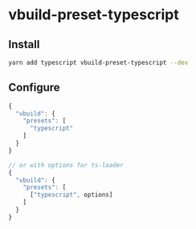 # vbuild-preset-typescript

## Install

```bash
yarn add typescript vbuild-preset-typescript --dev
```

## Configure

```js
{
  "vbuild": {
    "presets": [
      "typescript"
    ]
  }
}

// or with options for ts-loader
{
  "vbuild": {
    "presets": [
      ["typescript", options]
    ]
  }
}
```
